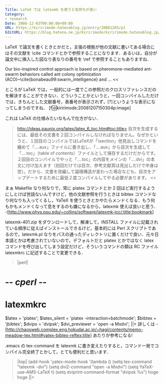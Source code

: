 ```yaml
---
Title: LaTeX では latexmk を使うと気持ちが良い
Category:
- research
Date: 2008-12-03T00:00:00+09:00
URL: https://kiririmode.hatenablog.jp/entry/20081203/p1
EditURL: https://blog.hatena.ne.jp/kiririmode/kiririmode.hatenablog.jp/atom/entry/8454420450078213809
---
```



LaTeX で論文を書くときとかだと，主張の根拠が他の文献に書いてある場合にはその文献を \cite コマンドとかで参照することになります．あるいは，自分が論文中に挿入した図なり表なりの番号を \ref で参照することもありますね．
>>
Our bio-inspired control approach is based on pheromone-mediated ant-swarm behaviors called ant colony optimization (ACO)~\cite{bonabeau99:swarm_intelligence} and ...
<<

ところが LaTeX では，一般的には一度でこの参照だのクロスリファレンスだのを解決することができない．どういうことかというと，一回コンパイルしただけでは，きちんとした文献番号，表番号が表示されず，[?]というような表示になってしまうのですね．
[f:id:kiririmode:20081207150304p:image]

これは LaTeX の仕様みたいなもんで仕方がない．
>http://ideas.paunix.org/latex/latex_6_toc.htm#toc:title>
目次を生成するには、最低その文書を２回コンパイルしなければなりません。なぜかというと、１回目のコンパイルではLaTeXが「\section」他見出しコマンドを纏めて「….aux」ファイルに書き出し、「….aux」から目次を生成して「….toc」（table of contents）ファイルとして保存するだけだからです。２回目のコンパイルでやっと「….toc」の内容をメインの「….dvi」の本文に付け加えます（初回だけでは目次、参考文献頁は見出しだけで中身は空）。だから、文書を改編して論理構造が変わった場合なども、目次をアップデートするために最低２度コンパイルしてやる必要があります。
<<

まぁ Makefile なり何なりで，常に platex コマンドとか 2 回ほど実行するようにしとけば世話ないんですけど，他の文献参照を行うときは bibtex コマンドなり何なりも入ってくるし，YaTeX を使うときとかやたらメンドくなる．もう何もかもメンドくなって息をするのも嫌になるから，latexmk 使えば良いと思う．
-[http://www.phys.psu.edu/~collins/software/latexmk-jcc/:title:bookmark]

latexmk-401.zip をダウンロードして，解凍して，INSTALL ファイルに記載されている順序に従えばインストールできるけど，基本的には Perl スクリプトであるので，latexmk.pl なりをパスの通ったディレクトリに置くだけで良い．元々日本語とかは考慮されていないので，デフォルトだと platex とかではなく latex コマンドを呼び出してしまう設定だけど，そういうコマンドの類は RC ファイル latexmkrc に記述することで変更できる．
>|perl|
# -*- cperl -*-
# latexmkrc

$latex         = 'platex';
$latex_silent  = 'platex -interaction=batchmode';
$bibtex        = 'jbibtex';
$dvips         = 'dvipsk';
$dvi_previewer = 'open -a Mxdvi';
||<
詳しくは
-[http://chaosweb.complex.eng.hokudai.ac.jp/~hagi/contents/memo-meadow-tex.html#yatex-bibtex-reftex:title]
あたりが参考になる!

.emacs の tex-command を latexmk に書き変えたりすると，コマンド一発でコンパイル完全終了とかして，とても便利だと思います．
>|lisp|
(add-hook 'yatex-mode-hook
  '(lambda ()
     (setq tex-command "latexmk -dvi")
     (setq dvi2-command "open -a Mxdvi")
     (setq YaTeX-use-AMS-LaTeX t)
     (setq dviprint-command-format "dvipsk %s")
     hoge hoge
||<
